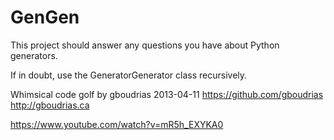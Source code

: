 GenGen
======

This project should answer any questions you have about Python generators.

If in doubt, use the GeneratorGenerator class recursively.

Whimsical code golf by gboudrias 2013-04-11
https://github.com/gboudrias
http://gboudrias.ca

https://www.youtube.com/watch?v=mR5h_EXYKA0
